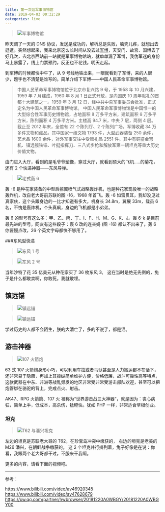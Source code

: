 ```yaml
---
title: 第一次逛军事博物馆
date: 2019-04-03 00:32:29
categories: live
---
```


>![军事博物馆](https://upload-images.jianshu.io/upload_images/47789-2106a4c4ad0928a9.jpg?imageMogr2/auto-orient/strip%7CimageView2/2/w/1240)

昨天调了一天的 DNS 协议，发送是成功的，解析总是失败，脑壳儿疼，就想出去逛逛。突然想起来，我来北京这么长时间从没去过[军博](http://www.jb.mil.cn)，天安门、故宫、国博去了好几次，去北京西站前一站就是军事博物馆站，就单单漏了军博，我伪军迷的身份马上暴露了，线上门票预约，反正也不花钱，明天走起。

到军博的时候都快中午了，从 9 号线地铁出来，一眼就看到了军博，来的人很少，题字也不清楚是谁写的。简单介绍下军博——中国人民革命军事博物馆。

> 中国人民革命军事博物馆位于北京市复兴路 9 号，于 1958 年 10 月兴建，1959 年 7 月建成，1960 年 8 月 1 日正式开放，是向国庆 10 周年献礼的首都十大建筑之一。1959 年 3 月 12 日，经中共中央军事委员会批准，正式定名为中国人民革命军事博物馆。
中国人民革命军事博物馆是中国惟一的大型综合性军事历史博物馆，占地面积 8 万多平方米，建筑面积 6 万多平方米，陈列面积 4 万多平方米。主楼高 94.7 米，中央 7 层，两侧 4 层。截止至 2012 年末，全馆有 22 个陈列厅、2 个陈列广场。军博收藏 34 万多件文物和藏品。其中国家一级文物 1793 件，大型武器装备 250 余件，艺术品 1600 余件，对外军事交往中受赠礼品 2551 件。其中有铜鎏金弩机、镇远舰铁锚、叶挺指挥刀、三八式步枪和解放军第一辆坦克等重大历史价值文物。

由门进入大厅，看到的是毛爷爷塑像，穿过大厅，就看到硕大的飞机.....的菊花，还有 2 个快递神器——东风导弹。

>![老式轰 6](https://upload-images.jianshu.io/upload_images/47789-7a10aaada3de1818.jpg?imageMogr2/auto-orient/strip%7CimageView2/2/w/1240)

轰 -6 是种花家装备的中型后掠翼喷气式战略轰炸机，也是种花家现役唯一的战略轰炸机，改自老大哥前苏联的图 -16，1968 年首飞。轰 -6 如雷贯耳，我却没见过真家伙，这个头跟身边的一比才知道有多大，机身长 34.8m，翼展 33m，载员 6 名，不愧是轰炸机，个头真飙，身边的飞机都是小弟弟。

轰 6 的型号有这么多：甲、乙、丙、丁、Ⅰ、F、H、M、G、K、J。轰 6-k 是目前最先进的型号，网友有这些段子：轰 6 改的连亲妈 (图 -16) 都认不出来了，轰 6 你要慢点改，26 个英文字母都快不够用了。

###东风型快递

>![东风 1 号](https://upload-images.jianshu.io/upload_images/47789-f8e73abb700e87a2.jpg?imageMogr2/auto-orient/strip%7CimageView2/2/w/1240)

>![东风 2 号](https://upload-images.jianshu.io/upload_images/47789-7bf0471f5420ea3a.jpg?imageMogr2/auto-orient/strip%7CimageView2/2/w/1240)

当年沙特了花 35 亿美元从种花家买了 36 枚东风 3，
这在当时是绝无先例的，兔子是什么都敢卖啊，你敢死，我就敢埋。

## 镇远锚

> ![镇远锚](https://upload-images.jianshu.io/upload_images/47789-0e315ebe53d1bad6.jpg?imageMogr2/auto-orient/strip%7CimageView2/2/w/1240)

> ![镇远锚](https://upload-images.jianshu.io/upload_images/47789-2996bd3f0cbfb8f5.jpg?imageMogr2/auto-orient/strip%7CimageView2/2/w/1240)

学过历史的人都不会陌生，朕的大清亡了，多的不说了，都是泪。

## 游击神器

>![107 火箭炮](https://upload-images.jianshu.io/upload_images/47789-346158f16ffbead2.jpg?imageMogr2/auto-orient/strip%7CimageView2/2/w/1240)

63 式 107 火箭炮身形小巧，可以利用车拉或者马驮甚至是人力搬运都不在话下，还非常易于隐蔽，再加上其操纵简单维护方便，价格低廉，战斗可靠性高等特点，这款武器在中东、非洲等战乱频发的地区非常受非常受游击部队欢迎，甚至可以把炮管绑在骆驼的背上，完成点火、射击。

AK47、RPG 火箭筒、107 火 被称为“世界游击战三大神器”，就是因为：丧心病狂，简单上手，低成本，高杀伤，猛糙快。犹如 PHP 一样，非常适合草根创业。

### 坦克

>![T62 与潘兴坦克](https://upload-images.jianshu.io/upload_images/47789-647c43afec50b19c.jpg?imageMogr2/auto-orient/strip%7CimageView2/2/w/1240)

左边的坦克是苏联老大哥的 T62，在珍宝岛冲突中缴获的，
右边的坦克是老美的 M26 潘兴，在朝鲜战争缴获的，
这 2 个坦克并行排列着，兔子好像是在说：你看，我跟两个老大哥都干过，不服来干我啊。

更多的内容，请看下面的视频吧。

---

参考：

https://www.bilibili.com/video/av46920345
https://www.bilibili.com/video/av47628679
https://xw.qq.com/partner/hwbrowser/20181220A0WBGY/20181220A0WBGY00